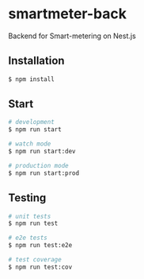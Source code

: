 # smartmeter-back

Backend for Smart-metering on Nest.js

## Installation

```bash
$ npm install
```

## Start

```bash
# development
$ npm run start

# watch mode
$ npm run start:dev

# production mode
$ npm run start:prod
```

## Testing

```bash
# unit tests
$ npm run test

# e2e tests
$ npm run test:e2e

# test coverage
$ npm run test:cov
```
